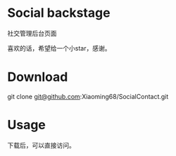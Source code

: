 # Social backstage

社交管理后台页面

喜欢的话，希望给一个小star，感谢。

# Download

git clone git@github.com:Xiaoming68/SocialContact.git

# Usage

下载后，可以直接访问。
